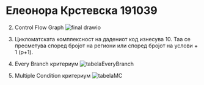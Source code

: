 # Елеонора Крстевска 191039

2. Control Flow Graph
![final drawio](https://github.com/eleonorakrstevska/SI_2024_lab2_191039/assets/165715584/c5251aa8-7802-41e1-83cd-c76cec311e45)

3. Цикломатската комплексност на дадениот код изнесува 10. Таа се пресметува според бројот на региони или според бројот на услови + 1 (р+1).

4. Every Branch критериум
![tabelaEveryBranch](https://github.com/eleonorakrstevska/SI_2024_lab2_191039/assets/165715584/67960fa6-c606-4e9c-91bd-9c0ddd0477de)

5. Multiple Condition критериум
![tabelaMC](https://github.com/eleonorakrstevska/SI_2024_lab2_191039/assets/165715584/762a62a1-3123-42f9-bbbf-d68f1aed62ed)



